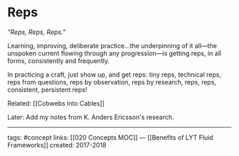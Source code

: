 # Reps
*"Reps, Reps, Reps."*  

Learning, improving, deliberate practice…the underpinning of it all—the unspoken current flowing through any progression—is getting reps, in all forms, consistently and frequently.

In practicing a craft, just show up, and get reps: tiny reps, technical reps, reps from questions, reps by observation, reps by research, reps, reps, consistent, persistent reps! 

Related: [[Cobwebs into Cables]]

Later: Add my notes from K. Anders Ericsson's research.

---
tags: #concept
links: [[020 Concepts MOC]] — [[Benefits of LYT Fluid Frameworks]]
created: 2017-2018
